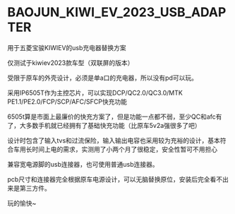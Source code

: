 # BAOJUN_KIWI_EV_2023_USB_ADAPTER

用于五菱宝骏KIWIEV的usb充电器替换方案

仅测试于kiwiev2023款车型（双联屏的版本）

受限于原车的外壳设计，必须是单a口的充电器，所以没有pd可以玩。

采用IP6505T作为主控芯片，可以实现DCP/QC2.0/QC3.0/MTK PE1.1/PE2.0/FCP/SCP/AFC/SFCP快充功能

6505t算是市面上最廉价的快充方案了，但是功能一点都不弱，至少QC和afc有了，大多数手机就已经拥有了基础快充功能（比原车5v2a强很多了吧）

设计时包含了输入tvs和过流保险，输入输出电容也采用较为充裕的设计，基本符合车用长时间上电的需求，实测用了小两个月了很稳定，安全性暂可不用担心

兼容宽电源脚的usb连接器，也可使用普通usb连接器。

pcb尺寸和连接器完全根据原车电源设计，可以无脑替换原位，安装后完全看不出来是第三方件。

玩的愉快~
